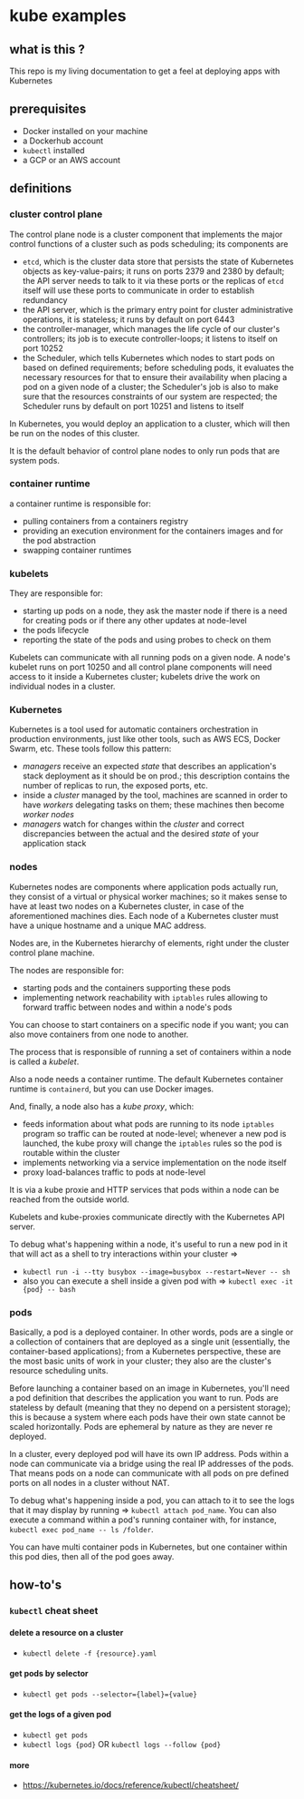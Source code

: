 # kube examples

## what is this ?

This repo is my living documentation to get a feel at deploying apps with Kubernetes

## prerequisites

- Docker installed on your machine
- a Dockerhub account
- `kubectl` installed
- a GCP or an AWS account

## definitions

### cluster control plane

The control plane node is a cluster component that implements the major control functions of a cluster such as pods scheduling; its components are

- `etcd`, which is the cluster data store that persists the state of Kubernetes objects as key-value-pairs; it runs on ports 2379 and 2380 by default; the API server needs to talk to it via these ports or the replicas of `etcd` itself will use these ports to communicate in order to establish redundancy
- the API server, which is the primary entry point for cluster administrative operations, it is stateless; it runs by default on port 6443
- the controller-manager, which manages the life cycle of our cluster's controllers; its job is to execute controller-loops; it listens to itself on port 10252
- the Scheduler, which tells Kubernetes which nodes to start pods on based on defined requirements; before scheduling pods, it evaluates the necessary resources for that to ensure their availability when placing a pod on a given node of a cluster; the Scheduler's job is also to make sure that the resources constraints of our system are respected; the Scheduler runs by default on port 10251 and listens to itself

In Kubernetes, you would deploy an application to a cluster, which will then be run on the nodes of this cluster.  

It is the default behavior of control plane nodes to only run pods that are system pods.  

### container runtime

a container runtime is responsible for:

- pulling containers from a containers registry
- providing an execution environment for the containers images and for the pod abstraction
- swapping container runtimes

### kubelets

They are responsible for:

- starting up pods on a node, they ask the master node if there is a need for creating pods or if there any other updates at node-level
- the pods lifecycle
- reporting the state of the pods and using probes to check on them

Kubelets can communicate with all running pods on a given node. A node's kubelet runs on port 10250 and all control plane components will need access to it inside a Kubernetes cluster; kubelets drive the work on individual nodes in a cluster.

### Kubernetes

Kubernetes is a tool used for automatic containers orchestration in production environments, just like other tools, such as AWS ECS, Docker Swarm, etc. These tools follow this pattern:

- *managers* receive an expected *state* that describes an application's stack deployment as it should be on prod.; this description contains the number of replicas to run, the exposed ports, etc.
- inside a *cluster* managed by the tool, machines are scanned in order to have *workers* delegating tasks on them; these machines then become *worker nodes*
- *managers* watch for changes within the *cluster* and correct discrepancies between the actual and the desired *state* of your application stack

### nodes

Kubernetes nodes are components where application pods actually run, they consist of a virtual or physical worker machines; so it makes sense to have at least two nodes on a Kubernetes cluster, in case of the aforementioned machines dies. Each node of a Kubernetes cluster must have a unique hostname and a unique MAC address.

Nodes are, in the Kubernetes hierarchy of elements, right under the cluster control plane machine.

The nodes are responsible for:

- starting pods and the containers supporting these pods
- implementing network reachability with `iptables` rules allowing to forward traffic between nodes and within a node's pods

You can choose to start containers on a specific node if you want; you can also move containers from one node to another.

The process that is responsible of running a set of containers within a node is called a *kubelet*.  

Also a node needs a container runtime. The default Kubernetes container runtime is `containerd`, but you can use Docker images.  

And, finally, a node also has a *kube proxy*, which:

- feeds information about what pods are running to its node `iptables` program so traffic can be routed at node-level; whenever a new pod is launched, the kube proxy will change the `iptables` rules so the pod is routable within the cluster
- implements networking via a service implementation on the node itself
- proxy load-balances traffic to pods at node-level

It is via a kube proxie and HTTP services that pods within a node can be reached from the outside world.  

Kubelets and kube-proxies communicate directly with the Kubernetes API server.  

To debug what's happening within a node, it's useful to run a new pod in it that will act as a shell to try interactions within your cluster =>

- `kubectl run -i --tty busybox --image=busybox --restart=Never -- sh`
- also you can execute a shell inside a given pod with => `kubectl exec -it {pod} -- bash`

### pods

Basically, a pod is a deployed container. In other words, pods are a single or a collection of containers that are deployed as a single unit (essentially, the container-based applications); from a Kubernetes perspective, these are the most basic units of work in your cluster; they also are the cluster's resource scheduling units.

Before launching a container based on an image in Kubernetes, you'll need a pod definition that describes the application you want to run. Pods are stateless by default (meaning that they no depend on a persistent storage); this is because a system where each pods have their own state cannot be scaled horizontally. Pods are ephemeral by nature as they are never re deployed.  

In a cluster, every deployed pod will have its own IP address. Pods within a node can communicate via a bridge using the real IP addresses of the pods. That means pods on a node can communicate with all pods on pre defined ports on all nodes in a cluster without NAT.

To debug what's happening inside a pod, you can attach to it to see the logs that it may display by running => `kubectl attach pod_name`. You can also execute a command within a pod's running container with, for instance, `kubectl exec pod_name -- ls /folder`.

You can have multi container pods in Kubernetes, but one container within this pod dies, then all of the pod goes away.

## how-to's

### `kubectl` cheat sheet

#### delete a resource on a cluster

- `kubectl delete -f {resource}.yaml`

#### get pods by selector

- `kubectl get pods --selector={label}={value}`

#### get the logs of a given pod

- `kubectl get pods`
- `kubectl logs {pod}` OR `kubectl logs --follow {pod}`

#### more

- <https://kubernetes.io/docs/reference/kubectl/cheatsheet/>
